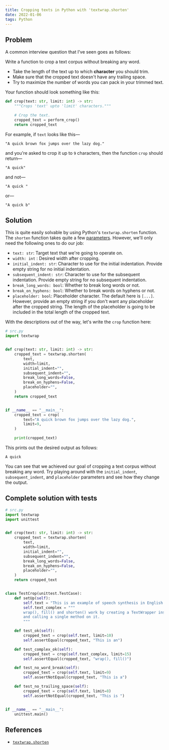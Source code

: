 ```yaml
---
title: Cropping texts in Python with 'textwrap.shorten'
date: 2022-01-06
tags: Python
---
```


## Problem

A common interview question that I've seen goes as follows:

Write a function to crop a text corpus without breaking any word.

* Take the length of the text up to which **character** you should trim.
* Make sure that the cropped text doesn't have any trailing space.
* Try to maximize the number of words you can pack in your trimmed text.

Your function should look something like this:

```python
def crop(text: str, limit: int) -> str:
    """Crops 'text' upto 'limit' characters."""

    # Crop the text.
    cropped_text = perform_crop()
    return cropped_text
```

For example, if `text` looks like this—

```
"A quick brown fox jumps over the lazy dog."
```

and you're asked to crop it up to `9` characters, then the function `crop` should return—

```
"A quick"
```

and not—

```
"A quick "
```

or—

```
"A quick b"
```

## Solution

This is quite easily solvable by using Python's `textwrap.shorten` function. The
`shorten` function takes quite a few
[parameters](https://docs.python.org/3/library/textwrap.html#textwrap.shorten). However,
we'll only need the following ones to do our job:

* `text: str`: Target text that we're going to operate on.
* `width: int` : Desired width after cropping.
* `initial_indent: str`: Character to use for the initial indentation. Provide empty
string for no initial indentation.
* `subsequent_indent: str`: Character to use for the subsequent indentation. Provide
empty string for no subsequent indentation.
* `break_long_words: bool`: Whether to break long words or not.
* `break_on_hyphens: bool`: Whether to break words on hyphens or not.
* `placeholder: bool`: Placeholder character. The default here is `[...]`. However,
provide an empty string if you don't want any placeholder after the cropped string. The
length of the placeholder is going to be included in the total length of the cropped
text.

With the descriptions out of the way, let's write the `crop` function here:

```python
# src.py
import textwrap


def crop(text: str, limit: int) -> str:
    cropped_text = textwrap.shorten(
        text,
        width=limit,
        initial_indent="",
        subsequent_indent="",
        break_long_words=False,
        break_on_hyphens=False,
        placeholder="",
    )
    return cropped_text


if __name__ == "__main__":
    cropped_text = crop(
        text="A quick brown fox jumps over the lazy dog.",
        limit=9,
    )

    print(cropped_text)
```

This prints out the desired output as follows:

```
A quick
```

You can see that we achieved our goal of cropping a text corpus without breaking any
word. Try playing around with the `initial_indent`, `subsequent_indent`, and
`placeholder` parameters and see how they change the output.

## Complete solution with tests

```python
# src.py
import textwrap
import unittest


def crop(text: str, limit: int) -> str:
    cropped_text = textwrap.shorten(
        text,
        width=limit,
        initial_indent="",
        subsequent_indent="",
        break_long_words=False,
        break_on_hyphens=False,
        placeholder="",
    )
    return cropped_text


class TestCrop(unittest.TestCase):
    def setUp(self):
        self.text = "This is an example of speech synthesis in English."
        self.text_complex = """
        wrap(), fill() and shorten() work by creating a TextWrapper instance
        and calling a single method on it.
        """

    def test_ok(self):
        cropped_text = crop(self.text, limit=10)
        self.assertEqual(cropped_text, "This is an")

    def test_complex_ok(self):
        cropped_text = crop(self.text_complex, limit=15)
        self.assertEqual(cropped_text, "wrap(), fill()")

    def test_no_word_break(self):
        cropped_text = crop(self.text, limit=9)
        self.assertNotEqual(cropped_text, "This is a")

    def test_no_trailing_space(self):
        cropped_text = crop(self.text, limit=8)
        self.assertNotEqual(cropped_text, "This is ")


if __name__ == "__main__":
    unittest.main()
```

## References

* [`textwrap.shorten`](https://docs.python.org/3/library/textwrap.html#textwrap.shorten)
